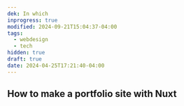 ```yaml
---
dek: In which
inprogress: true
modified: 2024-09-21T15:04:37-04:00
tags:
  - webdesign
  - tech
hidden: true
draft: true
date: 2024-04-25T17:21:40-04:00
---
```

## How to make a portfolio site with Nuxt
